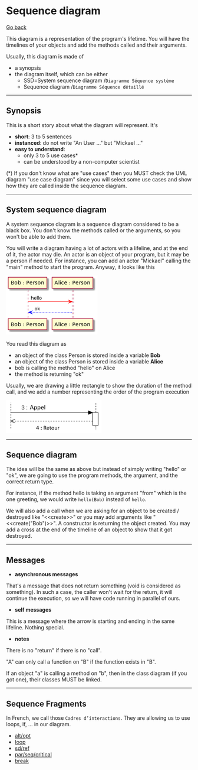 # Sequence diagram

[Go back](../index.md)

This diagram is a representation of the program's lifetime. You will have the timelines of your objects and add the methods called and their arguments.

Usually, this diagram is made of

* a synopsis
* the diagram itself, which can be either
  * SSD=System sequence diagram /``Diagramme Séquence système``
  * Sequence diagram /``Diagramme Séquence détaillé``

<hr class="sr">

## Synopsis

This is a short story about what the diagram will represent. It's

* **short**: 3 to 5 sentences
* **instanced**: do not write "An User ..." but "Mickael ..."
* **easy to understand**:
    * only 3 to 5 use cases*
    * can be understood by a non-computer scientist

(*) If you don't know what are "use cases" then you MUST check the UML diagram "use case diagram" since you will select some use cases and show how they are called inside the sequence diagram.

<hr class="sl">

## System sequence diagram

A system sequence diagram is a sequence diagram considered to be a black box. You don't know the methods called or the arguments, so you won't be able to add them.

You will write a diagram having a lot of actors with a lifeline, and at the end of it, the actor may die. An actor is an object of your program, but it may be a person if needed. For instance, you can add an actor "Mickael" calling the "main" method to start the program. Anyway, it looks like this

![SSD](images/utGeBaaiAYdDpU7YL7BAJrAmKWX8BIhEprDIq8rMBafDYRLJK7BCoKnEHPAnKiX8pSd91-f0bm7gCG02DxTONQ0-LFEi5FApkJWTKlDIWBO10000.png)

You read this diagram as

* an object of the class Person is stored inside a variable **Bob** 
* an object of the class Person is stored inside a variable **Alice**
* bob is calling the method "hello" on Alice
* the method is returning "ok"

Usually, we are drawing a little rectangle to show the duration of the method call, and we add a number representing the order of the program execution

![Call](images/seq2.png)

<hr class="sr">

## Sequence diagram

The idea will be the same as above but instead of simply writing "hello" or "ok", we are going to use the program methods, the argument, and the correct return type.

For instance, if the method hello is taking an argument "from" which is the one greeting, we would write ``hello(Bob)`` instead of ``hello``.

We will also add a call when we are asking for an object to be created / destroyed like "&lt;&lt;create&gt;&gt;" or you may add arguments like "&lt;&lt;create("Bob")&gt;&gt;". A constructor is returning the object created. You may add a cross at the end of the timeline of an object to show that it got destroyed.

<hr class="sl">

## Messages

* **asynchronous messages**

That's a message that does not return something (void is considered as something). In such a case, the caller won't wait for the return, it will continue the execution, so we will have code running in parallel of ours.

* **self messages**

This is a message where the arrow is starting and ending in the same lifeline. Nothing special.

* **notes**

There is no "return" if there is no "call".

"A" can only call a function on "B" if the function exists in "B".

If an object "a" is calling a method on "b", then in the class diagram (if you got one), their classes MUST be linked.

<hr class="sr">

## Sequence Fragments

In French, we call those ``Cadres d’interactions``. They are allowing us to use loops, if, ... in our diagram.

* [alt/opt](frag/alt.md)
* [loop](frag/loop.md)
* [sd/ref](frag/sd.md)
* [par/seq/critical](frag/par.md)
* [break](frag/break.md)
